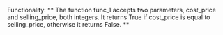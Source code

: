 Functionality: ** The function func_1 accepts two parameters, cost_price and selling_price, both integers. It returns True if cost_price is equal to selling_price, otherwise it returns False. **